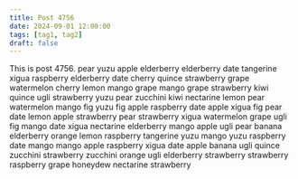 ```yaml
---
title: Post 4756
date: 2024-09-01 12:00:00
tags: [tag1, tag2]
draft: false
---
```

This is post 4756.
pear
yuzu
apple
elderberry
elderberry
date
tangerine
xigua
raspberry
elderberry
date
cherry
quince
strawberry
grape
watermelon
cherry
lemon
mango
grape
mango
grape
strawberry
kiwi
quince
ugli
strawberry
yuzu
pear
zucchini
kiwi
nectarine
lemon
pear
watermelon
mango
fig
yuzu
fig
apple
raspberry
date
apple
xigua
fig
pear
date
lemon
apple
strawberry
pear
strawberry
xigua
watermelon
grape
ugli
fig
mango
date
xigua
nectarine
elderberry
mango
apple
ugli
pear
banana
elderberry
orange
lemon
raspberry
tangerine
yuzu
mango
yuzu
raspberry
date
mango
mango
apple
raspberry
xigua
date
apple
banana
ugli
quince
zucchini
strawberry
zucchini
orange
ugli
elderberry
strawberry
strawberry
raspberry
grape
honeydew
nectarine
strawberry
